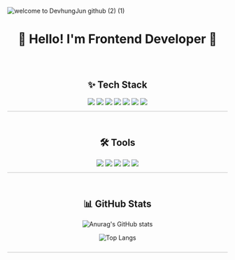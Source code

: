 ![welcome to DevhungJun github (2) (1)](https://github.com/user-attachments/assets/28463614-0d20-4357-b13b-ddd9a32fc9c1)

<center>
  <h1>👋 Hello! I'm Frontend Developer 👋</h1>
</center>

<br />

<center>
  <div style="border-bottom:2px solid #ddd; padding: 10px;">
    <h2>✨ Tech Stack</h2>
    <img src="https://img.shields.io/badge/HTML5-E34F26?style=for-the-badge&logo=HTML5&logoColor=white" />
    <img src="https://img.shields.io/badge/CSS3-1572B6?style=for-the-badge&logo=CSS3&logoColor=white" />
    <img src="https://img.shields.io/badge/JavaScript-F7DF1E?style=for-the-badge&logo=JavaScript&logoColor=white" />
    <img src="https://img.shields.io/badge/React-61DAFB?style=for-the-badge&logo=React&logoColor=white" />
    <img src="https://img.shields.io/badge/TypeScript-3178C6?style=for-the-badge&logo=TypeScript&logoColor=white" />
    <img src="https://img.shields.io/badge/TailwindCSS-06B6D4?style=for-the-badge&logo=TailwindCSS&logoColor=white" />
    <img src="https://img.shields.io/badge/ReactQuery-FF4154?style=for-the-badge&logo=ReactQuery&logoColor=white" />
  </div>
</center>

<br/>

<center>
  <div style="border-bottom:2px solid #ddd; padding: 10px">
    <h2>🛠 Tools</h2>
    <img src="https://img.shields.io/badge/Git-F05032?style=for-the-badge&logo=Git&logoColor=white" />
    <img src="https://img.shields.io/badge/GitHub-181717?style=for-the-badge&logo=GitHub&logoColor=white" />
    <img src="https://img.shields.io/badge/Notion-F3F3F3?style=for-the-badge&logo=Notion&logoColor=black" />
    <img src="https://img.shields.io/badge/vscode-2C2C32?style=for-the-badge&logo=&logoColor=black" />
      <img src="https://img.shields.io/badge/Figma-F24E1E?style=for-the-badge&logo=Figma&logoColor=black" />
  </div>
</center>

<br/>

<center>
  <div style="text-align: center; border-bottom:2px solid #ddd; padding: 10px">
  <h2 style="text-align: center">📊 GitHub Stats</h2>

  ![Anurag's GitHub stats](https://github-readme-stats.vercel.app/api?username=DevHyungJun&show_icons=true&theme=radical)

  ![Top Langs](https://github-readme-stats.vercel.app/api/top-langs/?username=DevHyungJun&layout=compact)

  </div>
</center>


